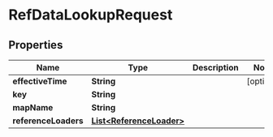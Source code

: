 # RefDataLookupRequest

## Properties
Name | Type | Description | Notes
------------ | ------------- | ------------- | -------------
**effectiveTime** | **String** |  |  [optional]
**key** | **String** |  | 
**mapName** | **String** |  | 
**referenceLoaders** | [**List&lt;ReferenceLoader&gt;**](ReferenceLoader.md) |  | 
